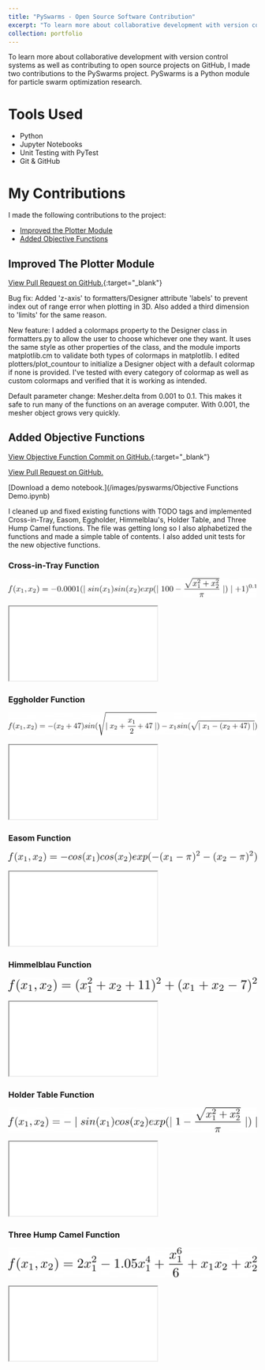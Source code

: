 ```yaml
---
title: "PySwarms - Open Source Software Contribution"
excerpt: "To learn more about collaborative development with version control systems as well as contributing to open source projects on GitHub, I made two contributions to the PySwarms project. PySwarms is a Python module for particle swarm optimization research.<br/><img src='/images/pyswarms/eggholder.jpg'>"
collection: portfolio
---
```


To learn more about collaborative development with version control systems as well as contributing to open source projects on GitHub, I made two contributions to the PySwarms project. PySwarms is a Python module for particle swarm optimization research.

# Tools Used

* Python
* Jupyter Notebooks
* Unit Testing with PyTest
* Git & GitHub

# My Contributions

I made the following contributions to the project:
* [Improved the Plotter Module](#improved-the-plotter-module)
* [Added Objective Functions](#added-objective-functions)

## Improved The Plotter Module

[View Pull Request on GitHub.](https://github.com/ljvmiranda921/pyswarms/pull/172){:target="_blank"}

Bug fix: Added 'z-axis' to formatters/Designer attribute 'labels' to prevent index out of range error when plotting in 3D. Also added a third dimension to 'limits' for the same reason.

New feature: I added a colormaps property to the Designer class in formatters.py to allow the user to choose whichever one they want. It uses the same style as other properties of the class, and the module imports matplotlib.cm to validate both types of colormaps in matplotlib. I edited plotters/plot_countour to initialize a Designer object with a default colormap if none is provided. I've tested with every category of colormap as well as custom colormaps and verified that it is working as intended.

Default parameter change: Mesher.delta from 0.001 to 0.1. This makes it safe to run many of the functions on an average computer. With 0.001, the mesher object grows very quickly.

[](/images/pyswarms/ploter.jpg)

## Added Objective Functions

[View Objective Function Commit on GitHub.](https://github.com/ljvmiranda921/pyswarms/pull/168/commits/b5a3afdb6a3087cce64ec08f554ae034936eb553){:target="_blank"}

[View Pull Request on GitHub.](https://github.com/ljvmiranda921/pyswarms/pull/168)

[Download a demo notebook.](/images/pyswarms/Objective Functions Demo.ipynb)

I cleaned up and fixed existing functions with TODO tags and implemented Cross-in-Tray, Easom, Eggholder, Himmelblau's, Holder Table, and Three Hump Camel functions. The file was getting long so I also alphabetized the functions and made a simple table of contents. I also added unit tests for the new objective functions.

### Cross-in-Tray Function

![](/images/pyswarms/cross-in-tray.png)

<div class="flexible-container">
<iframe src = "/images/pyswarms/cross_in_tray.mp4" type = "video/mp4" > frameborder="0" style="border:0"></iframe>
</div>

### Eggholder Function

![](/images/pyswarms/eggholder.png)

<div class="flexible-container">
<iframe src = "/images/pyswarms/eggholder.mp4" type = "video/mp4"  > frameborder="0" style="border:0"></iframe>
</div>

### Easom Function

![](/images/pyswarms/easom.png)

<div class="flexible-container">
<iframe src = "/images/pyswarms/easom.mp4" type = "video/mp4" > frameborder="0" style="border:0"></iframe>
</div>

### Himmelblau Function

![](/images/pyswarms/himmelblau.png)

<div class="flexible-container">
<iframe src = "/images/pyswarms/himmelblau.mp4" type = "video/mp4"  > frameborder="0" style="border:0"></iframe>
</div>

### Holder Table Function

![](/images/pyswarms/holder_table.png)

<div class="flexible-container">
<iframe src = "/images/pyswarms/holder_table.mp4" type = "video/mp4"  > frameborder="0" style="border:0"></iframe>
</div>

### Three Hump Camel Function

![](/images/pyswarms/three_hump_camel.png)

<div class="flexible-container">
<iframe src = "/images/pyswarms/three_hump_camel.mp4" type = "video/mp4">  frameborder="0" style="border:0"></iframe>
</div>
